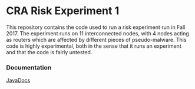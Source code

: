 CRA Risk Experiment 1
=====================
This repository contains the code used to run a risk experiment run in Fall 2017. The experiment runs on 11 interconnected nodes, with 4 nodes acting as routers which are affected by different pieces of pseudo-malware. This code is highly experimental, both in the sense that it runs an experiment and that the code is fairly untested.

### Documentation
[JavaDocs](https://mcromptonjr.github.io/CRARiskExperiment/index.html?overview-summary.html)